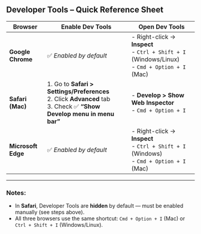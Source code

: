 ## Developer Tools – Quick Reference Sheet

| **Browser**        | **Enable Dev Tools**                                                                                                      | **Open Dev Tools**                                                                                |
| ------------------ | ------------------------------------------------------------------------------------------------------------------------- | ------------------------------------------------------------------------------------------------- |
| **Google Chrome**  | ✅ *Enabled by default*                                                                                                    | - Right-click → **Inspect**<br>- `Ctrl + Shift + I` (Windows/Linux)<br>- `Cmd + Option + I` (Mac) |
| **Safari (Mac)**   | 1. Go to **Safari > Settings/Preferences**<br>2. Click **Advanced** tab<br>3. Check ✅ **“Show Develop menu in menu bar”** | - **Develop > Show Web Inspector**<br>- `Cmd + Option + I`                                        |
| **Microsoft Edge** | ✅ *Enabled by default*                                                                                                    | - Right-click → **Inspect**<br>- `Ctrl + Shift + I` (Windows)<br>- `Cmd + Option + I` (Mac)       |

---

### Notes:

* In **Safari**, Developer Tools are **hidden** by default — must be enabled manually (see steps above).
* All three browsers use the same shortcut:
  `Cmd + Option + I` (Mac) or `Ctrl + Shift + I` (Windows/Linux).
